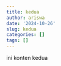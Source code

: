 ```yaml
---
title: kedua
author: ariswa
date: '2024-10-26'
slug: kedua
categories: []
tags: []
---
```

ini konten kedua